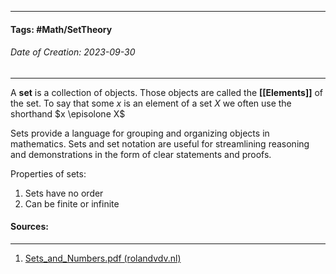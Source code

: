 __________________________________________________________________________
#### **Tags:** #Math/SetTheory 
###### *Date of Creation: 2023-09-30*
__________________________________________________________________________

A **set** is a collection of objects. Those objects are called the **[[Elements]]** of the set. To say that some $x$ is an element of a set $X$ we often use the shorthand $x \episolone X$

Sets provide a language for grouping and organizing objects in mathematics. Sets and set notation are useful for streamlining reasoning and demonstrations in the form of clear statements and proofs. 

Properties of sets:
1. Sets have no order
2. Can be finite or infinite
#### Sources:
__________________________________________________________________________
1. [Sets_and_Numbers.pdf (rolandvdv.nl)](https://www.rolandvdv.nl/Sets_and_Numbers.pdf)